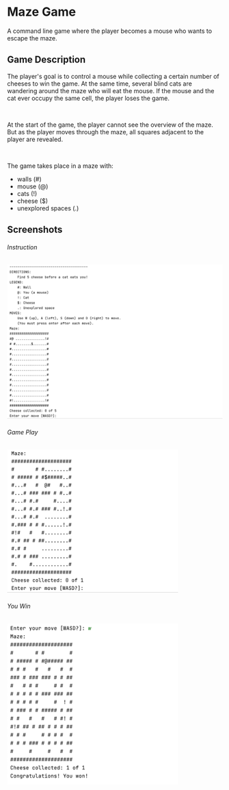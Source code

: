 # Maze Game

A command line game where the player becomes a mouse who wants to escape the maze.

## Game Description

The player's goal is to control a mouse while collecting a certain number of cheeses to win the game. At the same time, several blind cats are wandering around the maze who will eat the mouse. If the mouse and the cat ever occupy the same cell, the player loses the game. 

<br>

At the start of the game, the player cannot see the overview of the maze. But as the player moves through the maze, all squares adjacent to the player are revealed.

<br>

The game takes place in a maze with:
- walls (#)
- mouse (@)
- cats (!)
- cheese ($)
- unexplored spaces (.)

## Screenshots

###### Instruction
<p align="left">
  	<img src="./screenshots/instruction.png" width="600">
</p>

###### Game Play
<p align="left">
  	<img src="./screenshots/gameplay.png" width="400">
</p>

###### You Win
<p align="left">
  	<img src="./screenshots/you_win.png" width="400">
</p>
